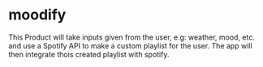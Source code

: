 # moodify
This Product will take inputs given from the user, e.g: weather, mood, etc. and use a Spotify API to make a custom playlist for the user. The app will then integrate thois created playlist with spotify.
